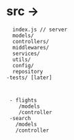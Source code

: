 #
#     src ->
      index.js // server
      models/
      controllers/
      middlewares/
      services/
      utils/
      config/
      repository
    -tests/ [later]

#   
     - flights
        /models
        /controller
     -search
       /models
       /controller
